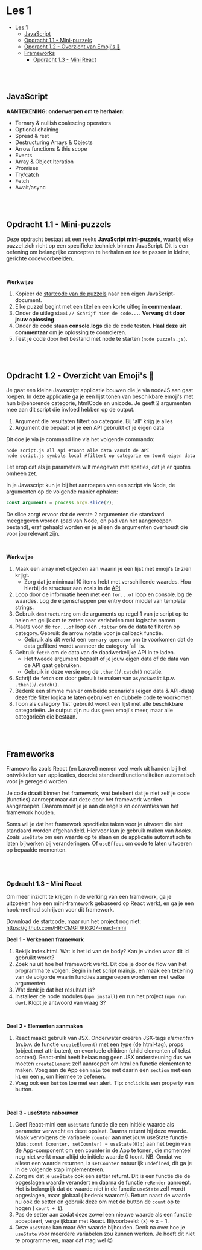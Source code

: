 # Les 1

- [Les 1](#les-1)
  - [JavaScript](#javascript)
  - [Opdracht 1.1 - Mini-puzzels](#opdracht-11---mini-puzzels)
  - [Opdracht 1.2 - Overzicht van Emoji's 🤯](#opdracht-12---overzicht-van-emojis-)
  - [Frameworks](#frameworks)
    - [Opdracht 1.3 - Mini React](#opdracht-13---mini-react)

<br><br>

## JavaScript

**AANTEKENING: onderwerpen om te herhalen:**

- Ternary & nullish coalescing operators
- Optional chaining
- Spread & rest
- Destructuring Arrays & Objects
- Arrow functions & this scope
- Events
- Array & Object Iteration
- Promises
- Try/catch
- Fetch
- Await/async

<br><br>

## Opdracht 1.1 - Mini-puzzels

Deze opdracht bestaat uit een reeks **JavaScript mini-puzzels**, waarbij elke puzzel zich richt op een specifieke
techniek binnen JavaScript. Dit is een oefening om belangrijke concepten te herhalen en toe te passen in kleine,
gerichte codevoorbeelden.

<br>

**Werkwijze**

1. Kopieer de [startcode van de puzzels](../startcode/les1/puzzels.js) naar een eigen JavaScript-document.
2. Elke puzzel begint met een titel en een korte uitleg in **commentaar**.
3. Onder de uitleg staat `// Schrijf hier de code...`. **Vervang dit door jouw oplossing.**
4. Onder de code staan **console.logs** die de code testen. **Haal deze uit commentaar** om je oplossing te controleren.
5. Test je code door het bestand met node te starten (`node puzzels.js`).

<br><br>

## Opdracht 1.2 - Overzicht van Emoji's 🤯

Je gaat een kleine Javascript applicatie bouwen die je via nodeJS aan gaat roepen. In deze applicatie ga je een lijst
tonen van beschikbare emoji's met hun bijbehorende categorie, htmlCode en unicode. Je geeft 2 argumenten mee aan dit
script die invloed hebben op de output.

1. Argument die resultaten filtert op categorie. Bij 'all' krijg je alles
2. Argument die bepaalt of je een API gebruikt of je eigen data

Dit doe je via je command line via het volgende commando:

```shell
node script.js all api #toont alle data vanuit de API
node script.js symbols local #filtert op categorie en toont eigen data
```

Let erop dat als je parameters wilt meegeven met spaties, dat je er quotes omheen zet.

In je Javascript kun je bij het aanroepen van een script via Node, de argumenten op de volgende manier ophalen:

```javascript
const arguments = process.argv.slice(2);
```

De slice zorgt ervoor dat de eerste 2 argumenten die standaard meegegeven worden (pad van Node, en pad van het
aangeroepen bestand), eraf gehaald worden en je alleen de argumenten overhoudt die voor jou relevant zijn.

<br>

**Werkwijze**

1. Maak een array met objecten aan waarin je een lijst met emoji's te zien krijgt.
   - Zorg dat je minimaal 10 items hebt met verschillende waardes. Hou hierbij de structuur aan zoals in de
     [API](https://raw.githubusercontent.com/cheatsnake/emojihub/refs/heads/master/emojistore/data/emojibase.json)
2. Loop door de informatie heen met een `for...of` loop en console.log de waardes. Log de eigenschappen per entry door
   middel van template strings.
3. Gebruik `destructuring` om de arguments op regel 1 van je script op te halen en gelijk om te zetten naar variabelen
   met logische namen
4. Plaats voor de `for...of` loop een `.filter` om de data te filteren op category. Gebruik de arrow notatie voor je
   callback functie.
   - Gebruik als dit werkt een `ternary operator` om te voorkomen dat de data gefilterd wordt wanneer de category 'all'
     is.
5. Gebruik `fetch` om de data van de daadwerkelijke API in te laden.
   - Het tweede argument bepaalt of je jouw eigen data of de data van de API gaat gebruiken.
   - Gebruik in deze versie nog de `.then()`/`.catch()` notatie.
6. Schrijf de `fetch` om door gebruik te maken van `async`/`await` i.p.v. `.then()`/`.catch()`.
7. Bedenk een slimme manier om beide scenario's (eigen data & API-data) dezelfde filter logica te laten gebruiken en
   dubbele code te voorkomen.
8. Toon als category 'list' gebruikt wordt een lijst met alle beschikbare categorieën. Je output zijn nu dus geen
   emoji's meer, maar alle categorieën die bestaan.

<br><br>

## Frameworks

Frameworks zoals React (en Laravel) nemen veel werk uit handen bij het ontwikkelen van applicaties, doordat
standaardfunctionaliteiten automatisch voor je geregeld worden.

Je code draait binnen het framework, wat betekent dat je niet zelf je code (functies) aanroept maar dat deze door het
framework worden aangeroepen. Daarom moet je je aan de regels en conventies van het framework houden.

Soms wil je dat het framework specifieke taken voor je uitvoert die niet standaard worden afgehandeld. Hiervoor kun je
gebruik maken van _hooks_. Zoals `useState` om een waarde op te slaan en de applicatie automatisch te laten bijwerken
bij veranderingen. Of `useEffect` om code te laten uitvoeren op bepaalde momenten.

<br><br>

### Opdracht 1.3 - Mini React

Om meer inzicht te krijgen in de werking van een framework, ga je uitzoeken hoe een mini-framework gebaseerd op React
werkt, en ga je een hook-method schrijven voor dit framework.

Download de startcode, maar run het project nog niet: https://github.com/HR-CMGT/PRG07-react-mini

**Deel 1 - Verkennen framework**

1. Bekijk index.html. Wat is het id van de body? Kan je vinden waar dit id gebruikt wordt?
2. Zoek nu uit hoe het framework werkt. Dit doe je door de flow van het programma te volgen. Begin in het script
   main.js, en maak een tekening van de volgorde waarin functies aangeroepen worden en met welke argumenten.
3. Wat denk je dat het resultaat is?
4. Installeer de node modules (`npm install`) en run het project (`npm run dev`). Klopt je antwoord van vraag 3?

<br>

**Deel 2 - Elementen aanmaken**

1. React maakt gebruik van JSX. Onderwater creëren JSX-tags _elementen_ (m.b.v. de functie `createElement`) met een type
   (de html-tag), props (object met attributen), en eventuele children (child elementen of tekst content). React-mini
   heeft helaas nog geen JSX ondersteuning dus we moeten `createElement` zelf aanroepen om html en functie elementen te
   maken. Voeg aan de App een `main` toe met daarin een `section` met een `h1` en een `p`, om hiermee te oefenen.
2. Voeg ook een `button` toe met een alert. Tip: `onclick` is een property van button.

<br>

**Deel 3 - useState nabouwen**

1. Geef React-mini een `useState` functie die een initiële waarde als parameter verwacht en deze opslaat. Daarna returnt
   hij deze waarde. Maak vervolgens de variabele `counter` aan met jouw useState functie (dus:
   `const [counter, setCounter] = useState(0);`) aan het begin van de App-component om een counter in de App te tonen,
   die momenteel nog niet werkt maar altijd de initiele waarde 0 toont. NB. Omdat we alleen een waarde returnen, is
   `setCounter` natuurlijk `undefined`, dit ga je in de volgende stap implementeren.
2. Zorg nu dat je `useState` ook een setter returnt. Dit is een functie die de opgeslagen waarde verandert en daarna de
   functie `reRender` aanroept. Het is belangrijk dat de waarde niet in de functie `useState` zelf wordt opgeslagen,
   maar globaal ( bedenk waarom!). Return naast de waarde nu ook de setter en gebruik deze om met de button de `count`
   op te hogen ( `count + 1`).
3. Pas de setter aan zodat deze zowel een nieuwe waarde als een functie accepteert, vergelijkbaar met React.
   Bijvoorbeeld: (x) => x + 1.
4. Deze `useState` kan maar één waarde bijhouden. Denk na over hoe je `useState` voor meerdere variabelen zou kunnen
   werken. Je hoeft dit niet te programmeren, maar dat mag wel 😉
